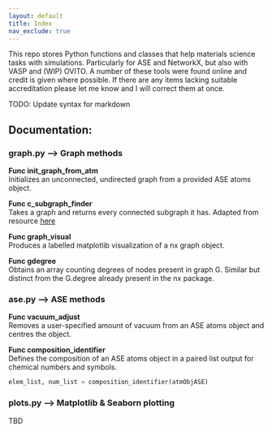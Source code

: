 ```yaml
---
layout: default
title: Index
nav_exclude: true
---
```


This repo stores Python functions and classes that help materials science tasks with simulations.  Particularly for ASE and NetworkX, but also with VASP and (WIP) OVITO.  A number of these tools were found online and credit is given where possible.  If there are any items lacking suitable accreditation please let me know and I will correct them at once.

TODO: Update syntax for markdown

## Documentation:

### graph.py    -->    Graph methods

**Func init_graph_from_atm** <br> Initializes an unconnected, undirected graph from a provided ASE atoms object.

**Func c_subgraph_finder** <br> Takes a graph and returns every connected subgraph it has. Adapted from resource [here](https://stackoverflow.com/questions/54440779/how-to-find-all-connected-subgraph-of-a-graph-in-networkx)

**Func graph_visual** <br> Produces a labelled matplotlib visualization of a nx graph object.

**Func gdegree** <br> Obtains an array counting degrees of nodes present in graph G. Similar but distinct from the G.degree already present in the nx package.

### ase.py    -->    ASE methods

**Func vacuum_adjust** <br> Removes a user-specified amount of vacuum from an ASE atoms object and centres the object.

**Func composition_identifier** <br> Defines the composition of an ASE atoms object in a paired list output for chemical numbers and symbols.
```python
elem_list, num_list = composition_identifier(atmObjASE)
```

### plots.py    -->    Matplotlib & Seaborn plotting
TBD
